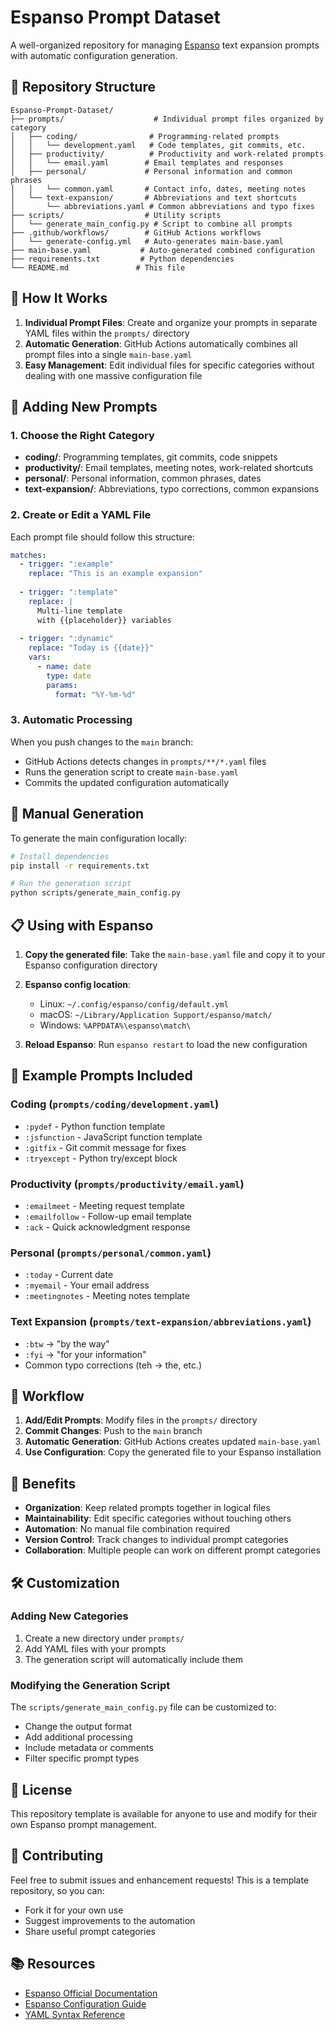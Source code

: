 # Espanso Prompt Dataset

A well-organized repository for managing [Espanso](https://espanso.org/) text expansion prompts with automatic configuration generation.

## 📁 Repository Structure

```
Espanso-Prompt-Dataset/
├── prompts/                    # Individual prompt files organized by category
│   ├── coding/                # Programming-related prompts
│   │   └── development.yaml   # Code templates, git commits, etc.
│   ├── productivity/          # Productivity and work-related prompts
│   │   └── email.yaml        # Email templates and responses
│   ├── personal/             # Personal information and common phrases
│   │   └── common.yaml       # Contact info, dates, meeting notes
│   └── text-expansion/       # Abbreviations and text shortcuts
│       └── abbreviations.yaml # Common abbreviations and typo fixes
├── scripts/                  # Utility scripts
│   └── generate_main_config.py # Script to combine all prompts
├── .github/workflows/        # GitHub Actions workflows
│   └── generate-config.yml   # Auto-generates main-base.yaml
├── main-base.yaml           # Auto-generated combined configuration
├── requirements.txt         # Python dependencies
└── README.md               # This file
```

## 🚀 How It Works

1. **Individual Prompt Files**: Create and organize your prompts in separate YAML files within the `prompts/` directory
2. **Automatic Generation**: GitHub Actions automatically combines all prompt files into a single `main-base.yaml`
3. **Easy Management**: Edit individual files for specific categories without dealing with one massive configuration file

## 📝 Adding New Prompts

### 1. Choose the Right Category

- **coding/**: Programming templates, git commits, code snippets
- **productivity/**: Email templates, meeting notes, work-related shortcuts
- **personal/**: Personal information, common phrases, dates
- **text-expansion/**: Abbreviations, typo corrections, common expansions

### 2. Create or Edit a YAML File

Each prompt file should follow this structure:

```yaml
matches:
  - trigger: ":example"
    replace: "This is an example expansion"
    
  - trigger: ":template"
    replace: |
      Multi-line template
      with {{placeholder}} variables
      
  - trigger: ":dynamic"
    replace: "Today is {{date}}"
    vars:
      - name: date
        type: date
        params:
          format: "%Y-%m-%d"
```

### 3. Automatic Processing

When you push changes to the `main` branch:
- GitHub Actions detects changes in `prompts/**/*.yaml` files
- Runs the generation script to create `main-base.yaml`
- Commits the updated configuration automatically

## 🔧 Manual Generation

To generate the main configuration locally:

```bash
# Install dependencies
pip install -r requirements.txt

# Run the generation script
python scripts/generate_main_config.py
```

## 📋 Using with Espanso

1. **Copy the generated file**: Take the `main-base.yaml` file and copy it to your Espanso configuration directory
2. **Espanso config location**:
   - Linux: `~/.config/espanso/config/default.yml`
   - macOS: `~/Library/Application Support/espanso/match/`
   - Windows: `%APPDATA%\espanso\match\`

3. **Reload Espanso**: Run `espanso restart` to load the new configuration

## 📂 Example Prompts Included

### Coding (`prompts/coding/development.yaml`)
- `:pydef` - Python function template
- `:jsfunction` - JavaScript function template
- `:gitfix` - Git commit message for fixes
- `:tryexcept` - Python try/except block

### Productivity (`prompts/productivity/email.yaml`)
- `:emailmeet` - Meeting request template
- `:emailfollow` - Follow-up email template
- `:ack` - Quick acknowledgment response

### Personal (`prompts/personal/common.yaml`)
- `:today` - Current date
- `:myemail` - Your email address
- `:meetingnotes` - Meeting notes template

### Text Expansion (`prompts/text-expansion/abbreviations.yaml`)
- `:btw` → "by the way"
- `:fyi` → "for your information"
- Common typo corrections (teh → the, etc.)

## 🔄 Workflow

1. **Add/Edit Prompts**: Modify files in the `prompts/` directory
2. **Commit Changes**: Push to the `main` branch
3. **Automatic Generation**: GitHub Actions creates updated `main-base.yaml`
4. **Use Configuration**: Copy the generated file to your Espanso installation

## 🎯 Benefits

- **Organization**: Keep related prompts together in logical files
- **Maintainability**: Edit specific categories without touching others
- **Automation**: No manual file combination required
- **Version Control**: Track changes to individual prompt categories
- **Collaboration**: Multiple people can work on different prompt categories

## 🛠️ Customization

### Adding New Categories

1. Create a new directory under `prompts/`
2. Add YAML files with your prompts
3. The generation script will automatically include them

### Modifying the Generation Script

The `scripts/generate_main_config.py` file can be customized to:
- Change the output format
- Add additional processing
- Include metadata or comments
- Filter specific prompt types

## 📄 License

This repository template is available for anyone to use and modify for their own Espanso prompt management.

## 🤝 Contributing

Feel free to submit issues and enhancement requests! This is a template repository, so you can:
- Fork it for your own use
- Suggest improvements to the automation
- Share useful prompt categories

## 📚 Resources

- [Espanso Official Documentation](https://espanso.org/docs/)
- [Espanso Configuration Guide](https://espanso.org/docs/configuration/)
- [YAML Syntax Reference](https://yaml.org/spec/1.2/spec.html)
